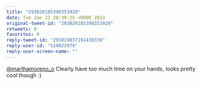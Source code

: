 ```yaml
---
title: "293820185398353920"
date: Tue Jan 22 20:39:25 +0000 2013
original-tweet-id: "293820185398353920"
retweets: 0
favorites: 0
reply-tweet-id: "293819837191438336"
reply-user-id: "519022979"
reply-user-screen-name: ""
---
```

<a href="https://twitter.com/marthamoreno_o">@marthamoreno_o</a> Clearly have too much time on your hands, looks pretty cool though :)

